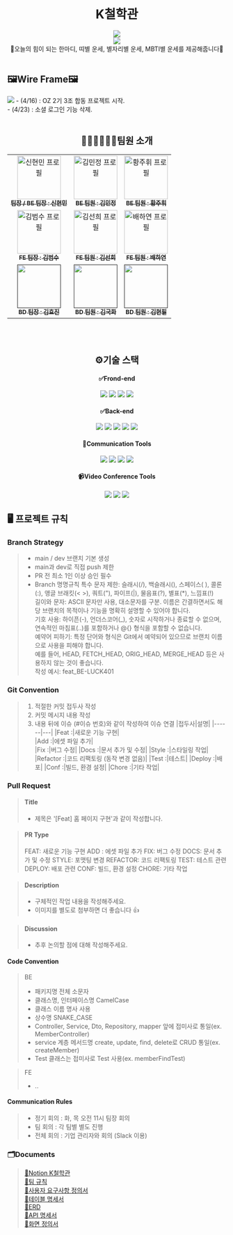 <div align="center">
    <h1>K철학관</h1>
    <a href="https://github.com/OZ-Coding-School/oz_02_collabo-003-BE.git"><img src="https://hits.seeyoufarm.com/api/count/incr/badge.svg?url=https%3A%2F%2Fgithub.com%2FOZ-Coding-School%2Foz_02_collabo-003-BE.git&count_bg=%2379C83D&title_bg=%23555555&icon=github.svg&icon_color=%23E7E7E7&title=hits&edge_flat=false"/></a>
    <br>
    <img src="https://github.com/OZ-Coding-School/oz_02_collabo-003-BE/assets/155046238/9fced64d-0cac-4dfb-93b7-1ccc7c237bd8">
    <br>
    <a>💫오늘의 힘이 되는 한마디, 띠별 운세, 별자리별 운세, MBTI별 운세를 제공해줍니다💫</a>
    <br><br>
</div>
<h2 href="https://www.figma.com/file/Tv9IEyBVxBX8UIqs5dP30K/%5BK%EC%B2%A0%ED%95%99%EA%B4%80-%ED%95%A9%EB%8F%99-%ED%94%84%EB%A1%9C%EC%A0%9D%ED%8A%B8%5D-%EC%98%A4%EB%8A%98%EC%9D%98-%EC%9A%B4%EC%84%B8-%EC%99%80%EC%9D%B4%EC%96%B4%ED%94%84%EB%A0%88%EC%9E%84-%ED%85%9C%ED%94%8C%EB%A6%BF?type=design&node-id=0-1&mode=design&t=SlW3aSNPQZwMwqva-0">🖼️Wire Frame🖼️</h2>
<img src="https://github.com/OZ-Coding-School/oz_02_collabo-003-BE/assets/155046238/27630e5d-6ade-4b59-9b31-03e15c5509e5">
<a>- (4/16) : OZ 2기 3조 합동 프로젝트 시작.<br></a>
<a>- (4/23) : 소셜 로그인 기능 삭제.</a>
<br><br>
<div align="center">
    <h2>🧑🏻‍🧑🏻‍🧒🏻팀원 소개</h2>
    <table>
        <tbody>
            <tr>
            <td align="center"><a href="https://github.com/Hyunminmax"><img src="https://github.com/OZ-Coding-School/oz_02_collabo-003-BE/assets/155046238/4d67c793-1b98-4e3f-9c92-60bf59f8fc05" width="100px;" alt="신현민 프로필"/><br /><sub><b>팀장 / BE 팀장 : 신현민</b></sub></a><br /></td>
            <td align="center"><a href="https://github.com/BE-02-KMJ"><img src="https://github.com/OZ-Coding-School/oz_02_collabo-003-BE/assets/155046238/f7ed554d-cb77-45b2-b8b7-7831ec3006a3" width="100px;" alt="김민정 프로필"/><br /><sub><b>BE 팀원 : 김민정</b></sub></a><br /></td>
            <td align="center"><a href="https://github.com/joowhi"><img src="https://github.com/OZ-Coding-School/oz_02_collabo-003-BE/assets/155046238/57263f30-993b-4742-92e4-8f95a629fdbd" width="100px;" alt="황주휘 프로필"/><br /><sub><b>BE 팀원 : 황주휘</b></sub></a><br /></td>
            <tr/>
            <td align="center"><a href="https://github.com/Devinix00"><img src="https://github.com/OZ-Coding-School/oz_02_collabo-003-BE/assets/155046238/62881aa4-3c68-4679-9ada-bfe070c020f6" width="100px;" alt="김범수 프로필"/><br /><sub><b>FE 팀장 : 김범수</b></sub></a><br /></td>
            <td align="center"><a href="https://github.com/Sprisun12"><img src="https://github.com/OZ-Coding-School/oz_02_collabo-003-BE/assets/155046238/f2eb9837-5283-4623-828d-09ce4e260262" width="100px;" alt="김선희 프로필"/><br /><sub><b>FE 팀원 : 김선희</b></sub></a><br /></td>
            <td align="center"><a href="https://github.com/hayeonbae7"><img src="https://github.com/OZ-Coding-School/oz_02_collabo-003-BE/assets/155046238/8cbe07d6-dd36-4e3c-9422-da7601b512d7" width="100px;" alt="배하연 프로필"/><br /><sub><b>FE 팀원 : 배하연</b></sub></a><br /></td>
            <tr/>
            <td align="center"><a href=""><img src="https://github.com/OZ-Coding-School/oz_02_collabo-003-BE/assets/155046238/a5ec35c6-5eed-4d72-a47f-2ce193332e43" width="100px;" alt=""/><br /><sub><b>BD 팀장 : 김효진</b></sub></a><br /></td>
            <td align="center"><a href=""><img src="https://github.com/OZ-Coding-School/oz_02_collabo-003-BE/assets/155046238/162edbf6-86ee-4537-867e-d913992ff887"width="100px;" alt=""/><br /><sub><b>BD 팀원 : 김국화</b></sub></a><br /></td>
            <td align="center"><a href=""><img src="https://github.com/OZ-Coding-School/oz_02_collabo-003-BE/assets/155046238/a5ec35c6-5eed-4d72-a47f-2ce193332e43" width="100px;" alt=""/><br /><sub><b>BD 팀원 : 김현필</b></sub></a><br /></td>
            </tr>
        </tbody>
    </table>
    <br><br>
    <h2>⚙️기술 스택</h2>
    <h4>✅Frond-end</h4>
    <img src="https://img.shields.io/badge/React-61DAFB?style=for-the-badge&logo=React&logoColor=black">
    <img src="https://img.shields.io/badge/HTML-E34F26?style=for-the-badge&logo=html5&logoColor=white">
    <img src="https://img.shields.io/badge/CSS-1572B6?style=for-the-badge&logo=css3&logoColor=white">
    <img src="https://img.shields.io/badge/Javascript-F7DF1E?style=for-the-badge&logo=javascript&logoColor=black">
    <br>
    <h4>✅Back-end</h4>
    <img src="https://img.shields.io/badge/Python-3776AB?style=for-the-badge&logo=python&logoColor=white">
    <img src="https://img.shields.io/badge/Django-092E20?style=for-the-badge&logo=django&logoColor=white">
    <img src="https://img.shields.io/badge/MySQL-4479A1?style=for-the-badge&logo=mysql&logoColor=white">
    <img src="https://img.shields.io/badge/Amazon AWS-232F3E?style=for-the-badge&logo=amazonaws&logoColor=white">
    <img src="https://img.shields.io/badge/Linux-FCC624?style=for-the-badge&logo=linux&logoColor=black">
    <br>
    <h4>💬Communication Tools</h4>
    <img src="https://img.shields.io/badge/Slack-4A154B?style=for-the-badge&logo=slack&logoColor=white">
    <img src="https://img.shields.io/badge/Discord-000000?style=for-the-badge&logo=discord&logoColor=white">
    <img src="https://img.shields.io/badge/Notion-000000?style=for-the-badge&logo=notion&logoColor=white">
    <img src="https://img.shields.io/badge/Figma-F24E1E?style=for-the-badge&logo=figma&logoColor=white">
    <br>
    <h4>📹Video Conference Tools</h4>
    <img src="https://img.shields.io/badge/ZEP-03C75A?style=for-the-badge&logo=naver&logoColor=black">
    <img src="https://img.shields.io/badge/Discord-000000?style=for-the-badge&logo=discord&logoColor=white">
    <img src="https://img.shields.io/badge/Slack-4A154B?style=for-the-badge&logo=slack&logoColor=white">
    <br>
</div>

## 🖥️ 프로젝트 규칙
### Branch Strategy
> - main / dev 브랜치 기본 생성
> - main과 dev로 직접 push 제한
> - PR 전 최소 1인 이상 승인 필수
> - Branch 명명규칙
특수 문자 제한: 슬래시(/), 백슬래시(\), 스페이스( ), 콜론(:), 앵글 브래킷(< >), 쿼트("), 파이프(|), 물음표(?), 별표(*), 느낌표(!)  
길이와 문자: ASCII 문자만 사용, 대소문자를 구분. 이름은 간결하면서도 해당 브랜치의 목적이나 기능을 명확히 설명할 수 있어야 합니다.  
기호 사용: 하이픈(-), 언더스코어(_), 숫자로 시작하거나 종료할 수 없으며, 연속적인 마침표(..)를 포함하거나 @{} 형식을 포함할 수 없습니다.  
예약어 피하기: 특정 단어와 형식은 Git에서 예약되어 있으므로 브랜치 이름으로 사용을 피해야 합니다.  
예를 들어, HEAD, FETCH_HEAD, ORIG_HEAD, MERGE_HEAD 등은 사용하지 않는 것이 좋습니다.  
작성 예시: feat_BE-LUCK401

### Git Convention
> 1. 적절한 커밋 접두사 작성
> 2. 커밋 메시지 내용 작성
> 3. 내용 뒤에 이슈 (#이슈 번호)와 같이 작성하여 이슈 연결
|접두사|설명|
|------|---|
|Feat :|새로운 기능 구현|	
|Add :|에셋 파일 추가|	
|Fix :|버그 수정|
|Docs :|문서 추가 및 수정|
|Style :|스타일링 작업|
|Refactor :|코드 리팩토링 (동작 변경 없음)|
|Test :|테스트|
|Deploy :|배포|
|Conf :|빌드, 환경 설정|
|Chore :|기타 작업|

### Pull Request

> #### Title
> - 제목은 '[Feat] 홈 페이지 구현'과 같이 작성합니다.

> #### PR Type
> FEAT: 새로운 기능 구현
> ADD : 에셋 파일 추가
> FIX: 버그 수정
> DOCS: 문서 추가 및 수정
> STYLE: 포맷팅 변경
> REFACTOR: 코드 리팩토링
> TEST: 테스트 관련
> DEPLOY: 배포 관련
> CONF: 빌드, 환경 설정
> CHORE: 기타 작업

> #### Description
> - 구체적인 작업 내용을 작성해주세요.
> - 이미지를 별도로 첨부하면 더 좋습니다 👍

> #### Discussion
> - 추후 논의할 점에 대해 작성해주세요.

#### Code Convention

> BE
> - 패키지명 전체 소문자
> - 클래스명, 인터페이스명 CamelCase
> - 클래스 이름 명사 사용
> - 상수명 SNAKE_CASE
> - Controller, Service, Dto, Repository, mapper 앞에 접미사로 통일(ex. MemberController)
> - service 계층 메서드명 create, update, find, delete로 CRUD 통일(ex. createMember)
> - Test 클래스는 접미사로 Test 사용(ex. memberFindTest)

> FE
> - ..

#### Communication Rules

> - 정기 회의 : 화, 목 오전 11시 팀장 회의
> - 팀 회의 : 각 팀별 별도 진행
> - 전체 회의 : 기업 관리자와 회의 (Slack 이용)

### 🗂️Documents

> [📜Notion K철학관](https://legend-palm-1f1.notion.site/K-b38f27ba8b9f434bab2d97556c866c12)<br>
> [📜팀 규칙](https://legend-palm-1f1.notion.site/05cf338213a445f68403476e7ba5361b)<br>
> [📜사용자 요구사항 정의서](https://docs.google.com/spreadsheets/d/12Bzab6Lbh8CIwqjfQgjEyl8PS-XTUWhw23FmXwRfLjg/edit?usp=drive_link)<br>
> [📜테이블 명세서](https://docs.google.com/spreadsheets/d/1m1Mv8VmqWDDD8h-ZCHdMsQ5OLmvlOCi2RUtECOVmr6o/edit?usp=drive_link)<br>
> [📜ERD](https://drive.google.com/file/d/1lOoA36vNL-PsBh5SOcPZFPF7I7fQvoz1/view?usp=drive_link)<br>
> [📜API 명세서](https://docs.google.com/spreadsheets/d/1kXghH9fdeh-A6L741uCBuQUTURFZYazqFjnpFcsYQyE/edit?usp=drive_link)<br>
> [📜화면 정의서](https://docs.google.com/spreadsheets/d/1wtw5xl6Qscc63BUljIvZheICW_R2e-BK/edit?usp=drive_link&ouid=100316069214269352598&rtpof=true&sd=true)<br>

